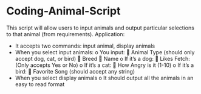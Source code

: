 # Coding-Animal-Script
This script will allow users to input animals and output particular selections to that animal (from requirements).
Application:
-	It accepts two commands: input animal, display animals
-	When you select input animals:
o	You input: 
	Animal Type (should only accept dog, cat, or bird)
	Breed
	Name
o	If it’s a dog:
	Likes Fetch: (Only accepts Yes or No)
o	If it’s a cat: 
	How Angry is it (1-10)
o	If it’s a bird: 
	Favorite Song (should accept any string)
-	When you select display animals
o	It should output all the animals in an easy to read format
